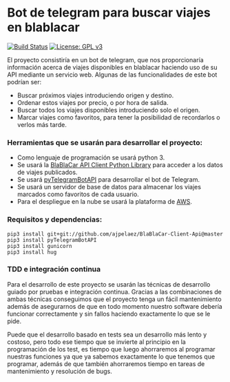# Bot de telegram para buscar viajes en blablacar
[![Build Status](https://travis-ci.org/ajpelaez/IV-Proyecto.svg?branch=master)](https://travis-ci.org/ajpelaez/IV-Proyecto)
[![License: GPL v3](https://img.shields.io/badge/License-GPL%20v3-blue.svg)](https://www.gnu.org/licenses/gpl-3.0)

El proyecto consistiría en un bot de telegram, que nos proporcionaría información acerca de viajes disponibles en blablacar haciendo uso de su API mediante un servicio web. Algunas de las funcionalidades de este bot podrían ser:
- Buscar próximos viajes introduciendo origen y destino.
- Ordenar estos viajes por precio, o por hora de salida.
- Buscar todos los viajes disponibles introduciendo solo el origen.
- Marcar viajes como favoritos, para tener la posibilidad de recordarlos o verlos más tarde.

### Herramientas que se usarán para desarrollar el proyecto:

- Como lenguaje de programación se usará python 3.
- Se usará la [BlaBlaCar API Client Python Library](https://github.com/arrrlo/BlaBlaCar-Client-Api) para acceder a los datos de viajes publicados.
- Se usará [pyTelegramBotAPI](https://github.com/eternnoir/pyTelegramBotAPI) para desarrollar el bot de Telegram.
- Se usará un servidor de base de datos para almacenar los viajes marcados como favoritos de cada usuario.
- Para el despliegue en la nube se usará la plataforma de [AWS](https://aws.amazon.com/es/).

### Requisitos y dependencias:

~~~
pip3 install git+git://github.com/ajpelaez/BlaBlaCar-Client-Api@master
pip3 install pyTelegramBotAPI
pip3 install gunicorn
pip3 install hug
~~~

### TDD e integración continua

Para el desarrollo de este proyecto se usarán las técnicas de desarrollo guiado por pruebas e integración continua. Gracias a las combinaciones de ambas técnicas conseguimos que el proyecto tenga un fácil mantenimiento además de asegurarnos de que en todo momento nuestro software debería funcionar correctamente y sin fallos haciendo exactamente lo que se le pide.

Puede que el desarrollo basado en tests sea un desarrollo más lento y costoso, pero todo ese tiempo que se invierte al principio en la programación de los test, es tiempo que luego ahorraremos al programar nuestras funciones ya que ya sabemos exactamente lo que tenemos que programar, además de que también ahorraremos tiempo en tareas de mantenimiento y resolución de bugs.
